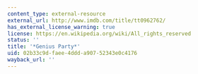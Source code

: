 ```yaml
---
content_type: external-resource
external_url: http://www.imdb.com/title/tt0962762/
has_external_license_warning: true
license: https://en.wikipedia.org/wiki/All_rights_reserved
status: ''
title: '*Genius Party*'
uid: 02b33c9d-faee-4ddd-a907-52343e0c4176
wayback_url: ''
---
```

